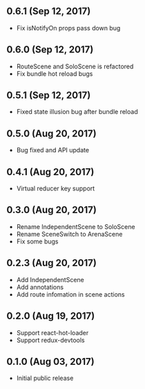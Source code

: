 ## 0.6.1 (Sep 12, 2017)
* Fix isNotifyOn props pass down bug

## 0.6.0 (Sep 12, 2017)
* RouteScene and SoloScene is refactored
* Fix bundle hot reload bugs

## 0.5.1 (Sep 12, 2017)
* Fixed state illusion bug after bundle reload

## 0.5.0 (Aug 20, 2017)
* Bug fixed and API update

## 0.4.1 (Aug 20, 2017)
* Virtual reducer key support

## 0.3.0 (Aug 20, 2017)
* Rename IndependentScene to SoloScene
* Rename SceneSwitch to ArenaScene
* Fix some bugs

## 0.2.3 (Aug 20, 2017)
* Add IndependentScene
* Add annotations
* Add route infomation in scene actions

## 0.2.0 (Aug 19, 2017)
* Support react-hot-loader
* Support redux-devtools

## 0.1.0 (Aug 03, 2017)
* Initial public release